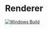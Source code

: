 # Renderer

[![Windows Build](https://github.com/TrashCoder94/Renderer/actions/workflows/windows-build.yml/badge.svg)](https://github.com/TrashCoder94/Renderer/actions/workflows/windows-build.yml)